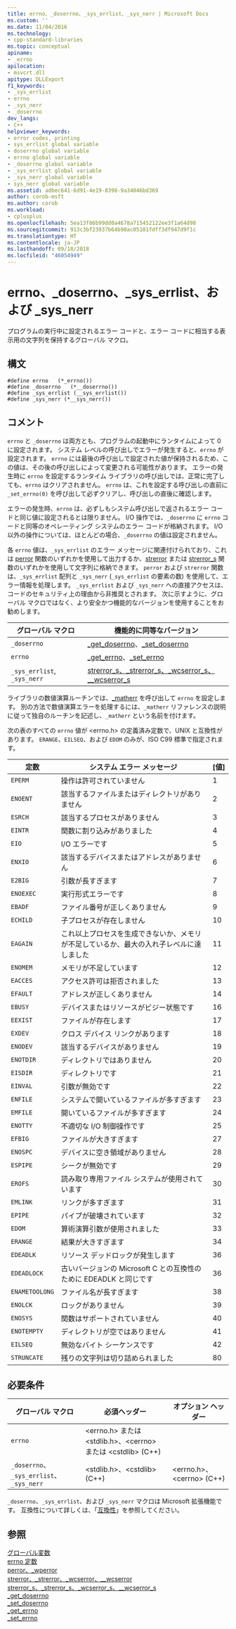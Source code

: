 ```yaml
---
title: errno、_doserrno、_sys_errlist、_sys_nerr | Microsoft Docs
ms.custom: ''
ms.date: 11/04/2016
ms.technology:
- cpp-standard-libraries
ms.topic: conceptual
apiname:
- _errno
apilocation:
- msvcrt.dll
apitype: DLLExport
f1_keywords:
- _sys_errlist
- errno
- _sys_nerr
- _doserrno
dev_langs:
- C++
helpviewer_keywords:
- error codes, printing
- sys_errlist global variable
- doserrno global variable
- errno global variable
- _doserrno global variable
- _sys_errlist global variable
- _sys_nerr global variable
- sys_nerr global variable
ms.assetid: adbec641-6d91-4e19-8398-9a34046bd369
author: corob-msft
ms.author: corob
ms.workload:
- cplusplus
ms.openlocfilehash: 5ea13f86b99dd0a4678a715452122ee3f1a64d98
ms.sourcegitcommit: 913c3bf23937b64b90ac05181fdff3df947d9f1c
ms.translationtype: HT
ms.contentlocale: ja-JP
ms.lasthandoff: 09/18/2018
ms.locfileid: "46054949"
---
```

# <a name="errno-doserrno-syserrlist-and-sysnerr"></a>errno、_doserrno、_sys_errlist、および _sys_nerr

プログラムの実行中に設定されるエラー コードと、エラー コードに相当する表示用の文字列を保持するグローバル マクロ。

## <a name="syntax"></a>構文

```
#define errno   (*_errno())
#define _doserrno   (*__doserrno())
#define _sys_errlist (__sys_errlist())
#define _sys_nerr (*__sys_nerr())
```

## <a name="remarks"></a>コメント

`errno` と `_doserrno` は両方とも、プログラムの起動中にランタイムによって 0 に設定されます。 システム レベルの呼び出しでエラーが発生すると、`errno` が設定されます。 `errno` には最後の呼び出しで設定された値が保持されるため、この値は、その後の呼び出しによって変更される可能性があります。 エラーの発生時に `errno` を設定するランタイム ライブラリの呼び出しでは、正常に完了しても、`errno` はクリアされません。 `errno` は、これを設定する呼び出しの直前に `_set_errno(0)` を呼び出して必ずクリアし、呼び出しの直後に確認します。

エラーの発生時、`errno` は、必ずしもシステム呼び出しで返されるエラー コードと同じ値に設定されるとは限りません。 I/O 操作では、`_doserrno` に `errno` コードと同等のオペレーティング システムのエラー コードが格納されます。 I/O 以外の操作については、ほとんどの場合、`_doserrno` の値は設定されません。

各 `errno` 値は、`_sys_errlist` のエラー メッセージに関連付けられており、これは [perror](../c-runtime-library/reference/perror-wperror.md) 関数のいずれかを使用して出力するか、[strerror](../c-runtime-library/reference/strerror-strerror-wcserror-wcserror.md) または [strerror_s](../c-runtime-library/reference/strerror-s-strerror-s-wcserror-s-wcserror-s.md) 関数のいずれかを使用して文字列に格納できます。 `perror` および `strerror` 関数は、`_sys_errlist` 配列と `_sys_nerr` (`_sys_errlist` の要素の数) を使用して、エラー情報を処理します。 `_sys_errlist` および `_sys_nerr` への直接アクセスは、コードのセキュリティ上の理由から非推奨とされます。 次に示すように、グローバル マクロではなく、より安全かつ機能的なバージョンを使用することをお勧めします。

|グローバル マクロ|機能的に同等なバージョン|
|------------------|----------------------------|
|`_doserrno`|[_get_doserrno](../c-runtime-library/reference/get-doserrno.md)、[_set_doserrno](../c-runtime-library/reference/set-doserrno.md)|
|`errno`|[_get_errno](../c-runtime-library/reference/get-errno.md)、[_set_errno](../c-runtime-library/reference/set-errno.md)|
|`_sys_errlist`, `_sys_nerr`|[strerror_s、_strerror_s、_wcserror_s、\__wcserror_s](../c-runtime-library/reference/strerror-s-strerror-s-wcserror-s-wcserror-s.md)|

ライブラリの数値演算ルーチンでは、[_matherr](../c-runtime-library/reference/matherr.md) を呼び出して `errno` を設定します。 別の方法で数値演算エラーを処理するには、`_matherr` リファレンスの説明に従って独自のルーチンを記述し、`_matherr` という名前を付けます。

次の表のすべての `errno` 値が \<errno.h> の定義済み定数で、UNIX と互換性があります。 `ERANGE`、`EILSEQ`、および `EDOM` のみが、ISO C99 標準で指定されます。

|定数|システム エラー メッセージ|[値]|
|--------------|--------------------------|-----------|
|`EPERM`|操作は許可されていません|1|
|`ENOENT`|該当するファイルまたはディレクトリがありません|2|
|`ESRCH`|該当するプロセスがありません|3|
|`EINTR`|関数に割り込みがありました|4|
|`EIO`|I/O エラーです|5|
|`ENXIO`|該当するデバイスまたはアドレスがありません|6|
|`E2BIG`|引数が長すぎます|7|
|`ENOEXEC`|実行形式エラーです|8|
|`EBADF`|ファイル番号が正しくありません|9|
|`ECHILD`|子プロセスが存在しません|10|
|`EAGAIN`|これ以上プロセスを生成できないか、メモリが不足しているか、最大の入れ子レベルに達しました|11|
|`ENOMEM`|メモリが不足しています|12|
|`EACCES`|アクセス許可は拒否されました|13|
|`EFAULT`|アドレスが正しくありません|14|
|`EBUSY`|デバイスまたはリソースがビジー状態です|16|
|`EEXIST`|ファイルが存在します|17|
|`EXDEV`|クロス デバイス リンクがあります|18|
|`ENODEV`|該当するデバイスがありません|19|
|`ENOTDIR`|ディレクトリではありません|20|
|`EISDIR`|ディレクトリです|21|
|`EINVAL`|引数が無効です|22|
|`ENFILE`|システムで開いているファイルが多すぎます|23|
|`EMFILE`|開いているファイルが多すぎます|24|
|`ENOTTY`|不適切な I/O 制御操作です|25|
|`EFBIG`|ファイルが大きすぎます|27|
|`ENOSPC`|デバイスに空き領域がありません|28|
|`ESPIPE`|シークが無効です|29|
|`EROFS`|読み取り専用ファイル システムが使用されています|30|
|`EMLINK`|リンクが多すぎます|31|
|`EPIPE`|パイプが破壊されています|32|
|`EDOM`|算術演算引数が使用されました|33|
|`ERANGE`|結果が大きすぎます|34|
|`EDEADLK`|リソース デッドロックが発生します|36|
|`EDEADLOCK`|古いバージョンの Microsoft C との互換性のために EDEADLK と同じです|36|
|`ENAMETOOLONG`|ファイル名が長すぎます|38|
|`ENOLCK`|ロックがありません|39|
|`ENOSYS`|関数はサポートされていません|40|
|`ENOTEMPTY`|ディレクトリが空ではありません|41|
|`EILSEQ`|無効なバイト シーケンスです|42|
|`STRUNCATE`|残りの文字列は切り詰められました|80|

## <a name="requirements"></a>必要条件

|グローバル マクロ|必須ヘッダー|オプション ヘッダー|
|------------------|---------------------|---------------------|
|`errno`|\<errno.h> または \<stdlib.h>、\<cerrno> または \<cstdlib> (C++)||
|`_doserrno`、`_sys_errlist`、`_sys_nerr`|\<stdlib.h>、\<cstdlib> (C++)|\<errno.h>、\<cerrno> (C++)|

`_doserrno`、`_sys_errlist`、および `_sys_nerr` マクロは Microsoft 拡張機能です。 互換性について詳しくは、「[互換性](../c-runtime-library/compatibility.md)」を参照してください。

## <a name="see-also"></a>参照

[グローバル変数](../c-runtime-library/global-variables.md)<br/>
[errno 定数](../c-runtime-library/errno-constants.md)<br/>
[perror、_wperror](../c-runtime-library/reference/perror-wperror.md)<br/>
[strerror、_strerror、_wcserror、\__wcserror](../c-runtime-library/reference/strerror-strerror-wcserror-wcserror.md)<br/>
[strerror_s、_strerror_s、_wcserror_s、\__wcserror_s](../c-runtime-library/reference/strerror-s-strerror-s-wcserror-s-wcserror-s.md)<br/>
[_get_doserrno](../c-runtime-library/reference/get-doserrno.md)<br/>
[_set_doserrno](../c-runtime-library/reference/set-doserrno.md)<br/>
[_get_errno](../c-runtime-library/reference/get-errno.md)<br/>
[_set_errno](../c-runtime-library/reference/set-errno.md)